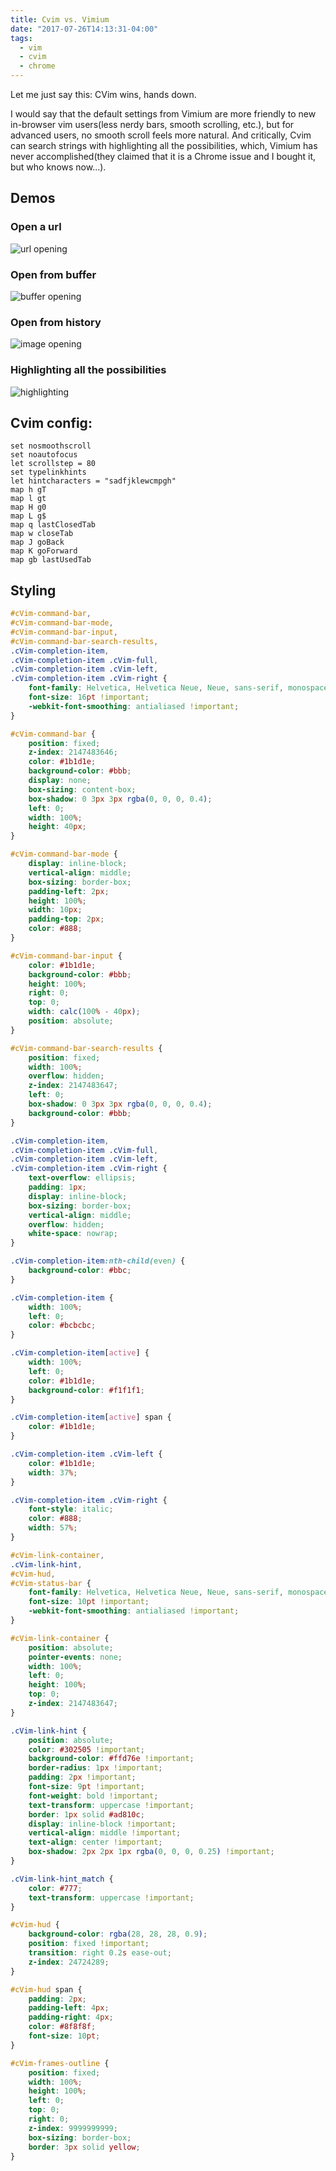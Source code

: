 ```yaml
---
title: Cvim vs. Vimium
date: "2017-07-26T14:13:31-04:00"
tags:
  - vim
  - cvim
  - chrome
---
```


Let me just say this: CVim wins, hands down.

I would say that the default settings from Vimium are more friendly to new in-browser vim users(less nerdy bars, smooth scrolling, etc.), but for advanced users, no smooth scroll feels more natural. And critically, Cvim can search strings with highlighting all the possibilities, which, Vimium has never accomplished(they claimed that it is a Chrome issue and I bought it, but who knows now...).

## Demos

### Open a url

![url opening](images/uploads/Screen%20Shot%202017-07-26%20at%202.11.21%20PM.png)

### Open from buffer

![buffer opening](images/uploads/Screen%20Shot%202017-07-26%20at%202.11.37%20PM.png)

### Open from history

![image opening](images/uploads/Screen%20Shot%202017-07-26%20at%202.12.14%20PM.png)

### Highlighting all the possibilities

![highlighting](images/uploads/Screen%20Shot%202017-07-26%20at%203.04.04%20PM.png)

## Cvim config:

```
set nosmoothscroll
set noautofocus
let scrollstep = 80
set typelinkhints
let hintcharacters = "sadfjklewcmpgh"
map h gT
map l gt
map H g0
map L g$
map q lastClosedTab
map w closeTab
map J goBack
map K goForward
map gb lastUsedTab
```

## Styling

```css
#cVim-command-bar,
#cVim-command-bar-mode,
#cVim-command-bar-input,
#cVim-command-bar-search-results,
.cVim-completion-item,
.cVim-completion-item .cVim-full,
.cVim-completion-item .cVim-left,
.cVim-completion-item .cVim-right {
	font-family: Helvetica, Helvetica Neue, Neue, sans-serif, monospace, Arial;
	font-size: 16pt !important;
	-webkit-font-smoothing: antialiased !important;
}

#cVim-command-bar {
	position: fixed;
	z-index: 2147483646;
	color: #1b1d1e;
	background-color: #bbb;
	display: none;
	box-sizing: content-box;
	box-shadow: 0 3px 3px rgba(0, 0, 0, 0.4);
	left: 0;
	width: 100%;
	height: 40px;
}

#cVim-command-bar-mode {
	display: inline-block;
	vertical-align: middle;
	box-sizing: border-box;
	padding-left: 2px;
	height: 100%;
	width: 10px;
	padding-top: 2px;
	color: #888;
}

#cVim-command-bar-input {
	color: #1b1d1e;
	background-color: #bbb;
	height: 100%;
	right: 0;
	top: 0;
	width: calc(100% - 40px);
	position: absolute;
}

#cVim-command-bar-search-results {
	position: fixed;
	width: 100%;
	overflow: hidden;
	z-index: 2147483647;
	left: 0;
	box-shadow: 0 3px 3px rgba(0, 0, 0, 0.4);
	background-color: #bbb;
}

.cVim-completion-item,
.cVim-completion-item .cVim-full,
.cVim-completion-item .cVim-left,
.cVim-completion-item .cVim-right {
	text-overflow: ellipsis;
	padding: 1px;
	display: inline-block;
	box-sizing: border-box;
	vertical-align: middle;
	overflow: hidden;
	white-space: nowrap;
}

.cVim-completion-item:nth-child(even) {
	background-color: #bbc;
}

.cVim-completion-item {
	width: 100%;
	left: 0;
	color: #bcbcbc;
}

.cVim-completion-item[active] {
	width: 100%;
	left: 0;
	color: #1b1d1e;
	background-color: #f1f1f1;
}

.cVim-completion-item[active] span {
	color: #1b1d1e;
}

.cVim-completion-item .cVim-left {
	color: #1b1d1e;
	width: 37%;
}

.cVim-completion-item .cVim-right {
	font-style: italic;
	color: #888;
	width: 57%;
}

#cVim-link-container,
.cVim-link-hint,
#cVim-hud,
#cVim-status-bar {
	font-family: Helvetica, Helvetica Neue, Neue, sans-serif, monospace, Arial;
	font-size: 10pt !important;
	-webkit-font-smoothing: antialiased !important;
}

#cVim-link-container {
	position: absolute;
	pointer-events: none;
	width: 100%;
	left: 0;
	height: 100%;
	top: 0;
	z-index: 2147483647;
}

.cVim-link-hint {
	position: absolute;
	color: #302505 !important;
	background-color: #ffd76e !important;
	border-radius: 1px !important;
	padding: 2px !important;
	font-size: 9pt !important;
	font-weight: bold !important;
	text-transform: uppercase !important;
	border: 1px solid #ad810c;
	display: inline-block !important;
	vertical-align: middle !important;
	text-align: center !important;
	box-shadow: 2px 2px 1px rgba(0, 0, 0, 0.25) !important;
}

.cVim-link-hint_match {
	color: #777;
	text-transform: uppercase !important;
}

#cVim-hud {
	background-color: rgba(28, 28, 28, 0.9);
	position: fixed !important;
	transition: right 0.2s ease-out;
	z-index: 24724289;
}

#cVim-hud span {
	padding: 2px;
	padding-left: 4px;
	padding-right: 4px;
	color: #8f8f8f;
	font-size: 10pt;
}

#cVim-frames-outline {
	position: fixed;
	width: 100%;
	height: 100%;
	left: 0;
	top: 0;
	right: 0;
	z-index: 9999999999;
	box-sizing: border-box;
	border: 3px solid yellow;
}
```
